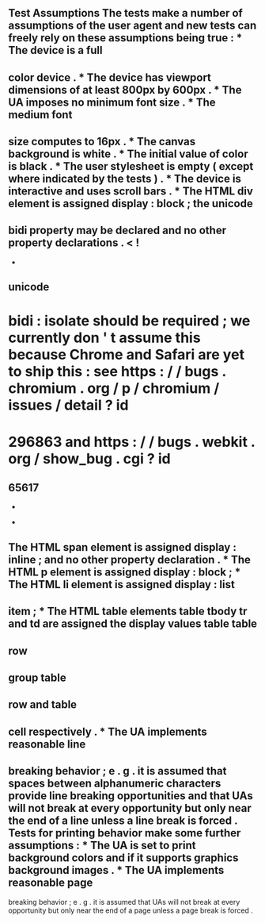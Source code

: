 #
Test
Assumptions
The
tests
make
a
number
of
assumptions
of
the
user
agent
and
new
tests
can
freely
rely
on
these
assumptions
being
true
:
*
The
device
is
a
full
-
color
device
.
*
The
device
has
viewport
dimensions
of
at
least
800px
by
600px
.
*
The
UA
imposes
no
minimum
font
size
.
*
The
medium
font
-
size
computes
to
16px
.
*
The
canvas
background
is
white
.
*
The
initial
value
of
color
is
black
.
*
The
user
stylesheet
is
empty
(
except
where
indicated
by
the
tests
)
.
*
The
device
is
interactive
and
uses
scroll
bars
.
*
The
HTML
div
element
is
assigned
display
:
block
;
the
unicode
-
bidi
property
may
be
declared
and
no
other
property
declarations
.
<
!
-
-
unicode
-
bidi
:
isolate
should
be
required
;
we
currently
don
'
t
assume
this
because
Chrome
and
Safari
are
yet
to
ship
this
:
see
https
:
/
/
bugs
.
chromium
.
org
/
p
/
chromium
/
issues
/
detail
?
id
=
296863
and
https
:
/
/
bugs
.
webkit
.
org
/
show_bug
.
cgi
?
id
=
65617
-
-
>
*
The
HTML
span
element
is
assigned
display
:
inline
;
and
no
other
property
declaration
.
*
The
HTML
p
element
is
assigned
display
:
block
;
*
The
HTML
li
element
is
assigned
display
:
list
-
item
;
*
The
HTML
table
elements
table
tbody
tr
and
td
are
assigned
the
display
values
table
table
-
row
-
group
table
-
row
and
table
-
cell
respectively
.
*
The
UA
implements
reasonable
line
-
breaking
behavior
;
e
.
g
.
it
is
assumed
that
spaces
between
alphanumeric
characters
provide
line
breaking
opportunities
and
that
UAs
will
not
break
at
every
opportunity
but
only
near
the
end
of
a
line
unless
a
line
break
is
forced
.
Tests
for
printing
behavior
make
some
further
assumptions
:
*
The
UA
is
set
to
print
background
colors
and
if
it
supports
graphics
background
images
.
*
The
UA
implements
reasonable
page
-
breaking
behavior
;
e
.
g
.
it
is
assumed
that
UAs
will
not
break
at
every
opportunity
but
only
near
the
end
of
a
page
unless
a
page
break
is
forced
.
